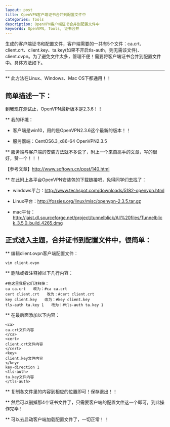 ```yaml
---
layout: post
title: OpenVPN客户端证书合并到配置文件中
categories: Tools
description: OpenVPN客户端证书合并到配置文件中
keywords: OpenVPN, Tools, 证书合并
---
```



生成的客户端证书和配置文件，客户端需要的一共有5个文件：ca.crt、client.crt、client.key、ta.key(如果不开启tls-auth，则无需该文件)、client.ovpn。为了避免文件太多，管理不便！需要将客户端证书合并到配置文件中。具体方法如下。

---

** 此方法在Linux、Windows、Mac OS下都通用！！


## 简单描述一下：

到我现在测试止，OpenVPN最新版本是2.3.6！！

** 我的环境：

- 客户端是win10，用的是OpenVPN2.3.6这个最新的版本！！

- 服务器端：CentOS6.3_x86-64  OpenVPN2.3.5

 

** 服务端与客户端的安装方法就不多说了，附上一个来自高手的文章，写的很好，赞一个！！！

【参考文章】<http://www.softown.cn/post/140.html>

** 在此附上各平台OpenVPN安装包的下载链接吧，免得同学们去找了：

- windows平台：<http://www.techspot.com/downloads/5182-openvpn.html>

- Linux平台：<http://fossies.org/linux/misc/openvpn-2.3.5.tar.gz>

- mac平台： <http://jaist.dl.sourceforge.net/project/tunnelblick/All%20files/Tunnelblick_3.5.0_build_4265.dmg>

 

## 正式进入主题，合并证书到配置文件中，很简单：

** 编辑client.ovpn客户端配置文件：
```Linux
vim client.ovpn
```

** 删除或者注释掉以下几行内容：
```Linux
#在这里我把它们注释掉：
ca ca.crt　　改为：#ca ca.crt
cert client.crt　　改为：#cert client.crt
key client.key　　改为：#key client.key
tls-auth ta.key 1　　改为：#tls-auth ta.key 1
```

** 在最后面添加以下内容：
```Linux
<ca> 
ca.crt文件内容
</ca>
<cert> 
client.crt文件内容
</cert>
<key> 
client.key文件内容
</key>
key-direction 1 
<tls-auth> 
ta.key文件内容
</tls-auth>
```

** 复制各文件里的内容到相应的位置即可！保存退出！！

** 然后可以删掉那4个证书文件了，只需要客户端的配置文件这一个即可，到此操作完毕！

** 可以去启动客户端加载配置文件了，一切正常！！
